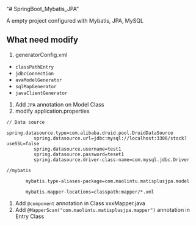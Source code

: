 "# SpringBoot_Mybatis_JPA" 

A empty project configured with Mybatis, JPA, MySQL

## What need modify

1. generatorConfig.xml

- `classPathEntry`
- `jdbcConnection`
- `avaModelGenerator`
- `sqlMapGenerator`
- `javaClientGenerator`

1. Add `JPA` annotation on Model Class
2. modify application.properties 
```
// Data source
          spring.datasource.type=com.alibaba.druid.pool.DruidDataSource
          spring.datasource.url=jdbc:mysql://localhost:3306/stock?useSSL=false
          spring.datasource.username=test1
          spring.datasource.password=teset1
          spring.datasource.driver-class-name=com.mysql.jdbc.Driver
       
//mybatis
       
       mybatis.type-aliases-package=com.maolintu.matisplusjpa.model
       
       mybatis.mapper-locations=classpath:mapper/*.xml
```
   

1. Add `@component` annotation in Class xxxMapper.java
2. Add `@MapperScan("com.maolintu.matisplusjpa.mapper")` annotation in Entry Class


